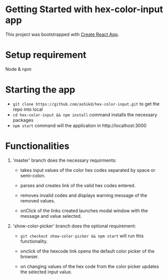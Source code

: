 # Getting Started with hex-color-input app

This project was bootstrapped with [Create React App](https://github.com/facebook/create-react-app).

# Setup requirement

Node & npm

# Starting the app

- `git clone https://github.com/ashikd/hex-color-input.git` to get the repo into local
- `cd hex-color-input && npm install` command installs the necessary packages
- `npm start` command will the application in http://localhost:3000

# Functionalities

1) 'master' branch does the necessary requirments:

    - takes input values of the color hex codes separated by space or semi-colon.

    - parses and creates link of the valid hex codes entered.

    - removes invalid codes and displays warning message of the removed values.

    - onClick of the links created launches modal window with the message and value selected.

2) 'show-color-picker' branch does the optional requirement:

      - `git checkout show-color-picker && npm start` will run this functionality.

      - onclick of the hexcode link opens the default color picker of the browser.

      - on changing values of the hex code from the color picker updates the selected input value.
